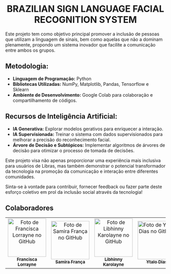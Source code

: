 <h1 align="center"> BRAZILIAN SIGN LANGUAGE FACIAL RECOGNITION SYSTEM </h1>

Este projeto tem como objetivo principal promover a inclusão de pessoas que utilizam a linguagem de sinais, bem como aquelas que não a dominam plenamente, propondo um sistema inovador que facilite a comunicação entre ambos os grupos.

## Metodologia:

- **Linguagem de Programação:** Python
- **Bibliotecas Utilizadas:** NumPy, Matplotlib, Pandas, Tensorflow e Sklearn
- **Ambiente de Desenvolvimento:** Google Colab para colaboração e compartilhamento de códigos.

## Recursos de Inteligência Artificial:

- **IA Generativa:** Explorar modelos gerativos para enriquecer a interação.
- **IA Supervisionada:** Treinar o sistema com dados supervisionados para melhorar a precisão do reconhecimento facial.
- **Árvore de Decisão e Subtópicos:** Implementar algoritmos de árvores de decisão para otimizar o processo de tomada de decisões.

Este projeto visa não apenas proporcionar uma experiência mais inclusiva para usuários de Libras, mas também demonstrar o potencial transformador da tecnologia na promoção da comunicação e interação entre diferentes comunidades.

Sinta-se à vontade para contribuir, fornecer feedback ou fazer parte deste esforço coletivo em prol da inclusão social através da tecnologia!

## Colaboradores
<table align="center">
  <tr>    
    <td align="center">
      <a href="https://github.com/franciscalorraynes">
        <img src="https://avatars.githubusercontent.com/u/104534319?v=4" 
        width="120px;" alt="Foto de Francisca Lorrayne no GitHub"/><br>
        <sub>
          <b>Francisca Lorrayne</b>
         </sub>
      </a>
    </td>
    <td align="center">
      <a href="https://github.com/samirafq">
        <img src="https://avatars.githubusercontent.com/u/111064435?v=4" 
        width="120px;" alt="Foto de Samira França no GitHub"/><br>
        <sub>
          <b>Samira França</b>
         </sub>
      </a>
    </td>
    <td align="center">
      <a href="https://github.com/Libhinny">
        <img src="https://avatars.githubusercontent.com/u/101879772?v=4" 
        width="120px;" alt="Foto de Libhinny Karolayne no GitHub"/><br>
        <sub>
          <b>Libhinny Karolayne</b>
         </sub>
      </a>
    </td>
    <td align="center">
      <a href="https://github.com/YT4l0">
        <img src="https://avatars.githubusercontent.com/u/108036187?v=4" 
        width="120px;" alt="Foto de Ytalo Dias no GitHub"/><br>
        <sub>
          <b>Ytalo Dias</b>
         </sub>
      </a>
    </td>
  </tr>
</table>
